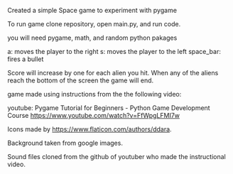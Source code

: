 Created a simple Space game to experiment with pygame

To run game clone repository, open main.py, and run code.

you will need pygame, math, and random python pakages

a: moves the player to the right 
s: moves the player to the left
space_bar: fires a bullet

Score will increase by one for each alien you hit.
When any of the aliens reach the bottom of the screen the game will end.

game made using instructions from the the following video:

youtube: Pygame Tutorial for Beginners - Python Game Development Course
https://www.youtube.com/watch?v=FfWpgLFMI7w

Icons made by https://www.flaticon.com/authors/ddara.

Background taken from google images.

Sound files cloned from the github of youtuber who made the instructional video.
